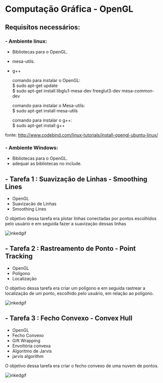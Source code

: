 # Computação Gráfica - OpenGL

## Requisítos necessários:

### - Ambiente linux:
 * Bibliotecas para o OpenGL.
 * mesa-utils.
 * g++
   
   comando para instalar o OpenGL:<br>
   $ sudo apt-get update<br>
   $ sudo apt-get install libglu1-mesa-dev freeglut3-dev mesa-common-dev
   
   comando para instalar o Mesa-utils:<br>
   $ sudo apt-get install mesa-utils
 
   comando para instalar o g++:<br>
   $ sudo apt-get install g++
    
fonte: http://www.codebind.com/linux-tutorials/install-opengl-ubuntu-linux/
    
### - Ambiente Windows:
   * Bibliotecas para o OpenGL.
   * adequar as bibliotecas no include.
   

## - Tarefa 1 : Suavização de Linhas - Smoothing Lines

- OpenGL
- Suavizacão de Linhas
- Smoothing Lines

O objetivo dessa tarefa era plotar linhas conectadas por pontos escolhidos pelo usuário e em seguida fazer a suavização dessas linhas

![inkedgif](https://user-images.githubusercontent.com/33110840/43997368-5472dcf2-9daf-11e8-8716-823b0b116b06.gif)

## - Tarefa 2 : Rastreamento de Ponto - Point Tracking

- OpenGL
- Polígono
- Localização

O objetivo dessa tarefa era criar um polígono e em seguida rastrear a localização de um ponto, escolhido pelo usuário, em relação ao polígono. 

![inkedgif](https://user-images.githubusercontent.com/33110840/44302363-836a2f80-a2fd-11e8-8978-3e6ea66cb765.gif)


## - Tarefa 3 : Fecho Convexo - Convex Hull
- OpenGL
- Fecho Convexo
- Gift Wrapping
- Envoltória convexa
- Algoritmo de Jarvis
- jarvis algorithm

O objetivo dessa tarefa era criar o fecho convexo de uma nuvem de pontos.

![inkedgif](https://user-images.githubusercontent.com/33110840/45311471-925c9000-b4ff-11e8-8f4b-09fffc6eb4e2.gif)
